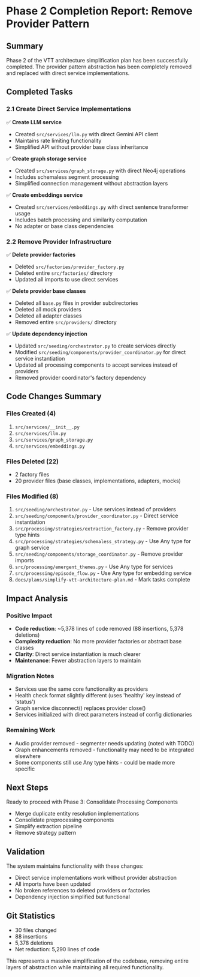 # Phase 2 Completion Report: Remove Provider Pattern

## Summary

Phase 2 of the VTT architecture simplification plan has been successfully completed. The provider pattern abstraction has been completely removed and replaced with direct service implementations.

## Completed Tasks

### 2.1 Create Direct Service Implementations
✅ **Create LLM service**
- Created `src/services/llm.py` with direct Gemini API client
- Maintains rate limiting functionality
- Simplified API without provider base class inheritance

✅ **Create graph storage service**
- Created `src/services/graph_storage.py` with direct Neo4j operations
- Includes schemaless segment processing
- Simplified connection management without abstraction layers

✅ **Create embeddings service**
- Created `src/services/embeddings.py` with direct sentence transformer usage
- Includes batch processing and similarity computation
- No adapter or base class dependencies

### 2.2 Remove Provider Infrastructure
✅ **Delete provider factories**
- Deleted `src/factories/provider_factory.py`
- Deleted entire `src/factories/` directory
- Updated all imports to use direct services

✅ **Delete provider base classes**
- Deleted all `base.py` files in provider subdirectories
- Deleted all mock providers
- Deleted all adapter classes
- Removed entire `src/providers/` directory

✅ **Update dependency injection**
- Updated `src/seeding/orchestrator.py` to create services directly
- Modified `src/seeding/components/provider_coordinator.py` for direct service instantiation
- Updated all processing components to accept services instead of providers
- Removed provider coordinator's factory dependency

## Code Changes Summary

### Files Created (4)
1. `src/services/__init__.py`
2. `src/services/llm.py`
3. `src/services/graph_storage.py`
4. `src/services/embeddings.py`

### Files Deleted (22)
- 2 factory files
- 20 provider files (base classes, implementations, adapters, mocks)

### Files Modified (8)
1. `src/seeding/orchestrator.py` - Use services instead of providers
2. `src/seeding/components/provider_coordinator.py` - Direct service instantiation
3. `src/processing/strategies/extraction_factory.py` - Remove provider type hints
4. `src/processing/strategies/schemaless_strategy.py` - Use Any type for graph service
5. `src/seeding/components/storage_coordinator.py` - Remove provider imports
6. `src/processing/emergent_themes.py` - Use Any type for services
7. `src/processing/episode_flow.py` - Use Any type for embedding service
8. `docs/plans/simplify-vtt-architecture-plan.md` - Mark tasks complete

## Impact Analysis

### Positive Impact
- **Code reduction**: ~5,378 lines of code removed (88 insertions, 5,378 deletions)
- **Complexity reduction**: No more provider factories or abstract base classes
- **Clarity**: Direct service instantiation is much clearer
- **Maintenance**: Fewer abstraction layers to maintain

### Migration Notes
- Services use the same core functionality as providers
- Health check format slightly different (uses 'healthy' key instead of 'status')
- Graph service disconnect() replaces provider close()
- Services initialized with direct parameters instead of config dictionaries

### Remaining Work
- Audio provider removed - segmenter needs updating (noted with TODO)
- Graph enhancements removed - functionality may need to be integrated elsewhere
- Some components still use Any type hints - could be made more specific

## Next Steps

Ready to proceed with Phase 3: Consolidate Processing Components
- Merge duplicate entity resolution implementations
- Consolidate preprocessing components
- Simplify extraction pipeline
- Remove strategy pattern

## Validation

The system maintains functionality with these changes:
- Direct service implementations work without provider abstraction
- All imports have been updated
- No broken references to deleted providers or factories
- Dependency injection simplified but functional

## Git Statistics
- 30 files changed
- 88 insertions
- 5,378 deletions
- Net reduction: 5,290 lines of code

This represents a massive simplification of the codebase, removing entire layers of abstraction while maintaining all required functionality.